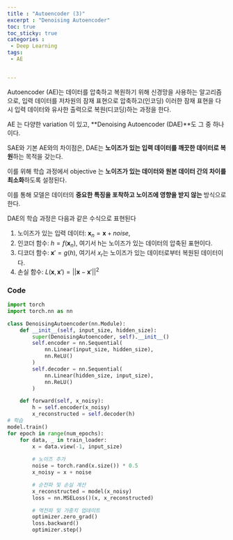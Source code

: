```yaml
---
title : "Autoencoder (3)"
excerpt : "Denoising Autoencoder"
toc: true
toc_sticky: true
categories :
 - Deep Learning
tags:
 - AE


---
```




Autoencoder (AE)는 데이터를 압축하고 복원하기 위해 신경망을 사용하는 알고리즘으로, 입력 데이터를 저차원의 잠재 표현으로 압축하고(인코딩) 이러한 잠재 표현을 다시 입력 데이터와 유사한 출력으로 복원(디코딩)하는 과정을 한다.

AE 는 다양한 variation 이 있고, **Denoising Autoencoder (DAE)**도 그 중 하나이다.

SAE와 기본 AE와의 차이점은, DAE는 **노이즈가 있는 입력 데이터를 깨끗한 데이터로 복원**하는 목적을 갖는다. 

이를 위해 학습 과정에서 objective 는 **노이즈가 있는 데이터와 원본 데이터 간의 차이를 최소화**하도록 설정된다. 

이를 통해 모델은 데이터의 **중요한 특징을 포착하고 노이즈에 영향을 받지 않는** 방식으로 한다.



DAE의 학습 과정은 다음과 같은 수식으로 표현된다

1. 노이즈가 있는 입력 데이터: $\mathbf{x}_n = \mathbf{x} + noise$, 
2. 인코더 함수: $h = f(\mathbf{x}_n)$, 여기서 h는 노이즈가 있는 데이터의 압축된 표현이다.
3. 디코더 함수: $\mathbf{x}' = g(h)$, 여기서 $x_r$는 노이즈가 있는 데이터로부터 복원된 데이터이다.
4. 손실 함수: $L(\mathbf{x},\mathbf{x}')= ||\mathbf{x}-\mathbf{x}'||^2$



### Code

```python
import torch
import torch.nn as nn

class DenoisingAutoencoder(nn.Module):
    def __init__(self, input_size, hidden_size):
        super(DenoisingAutoencoder, self).__init__()
        self.encoder = nn.Sequential(
            nn.Linear(input_size, hidden_size),
            nn.ReLU()
        )
        self.decoder = nn.Sequential(
            nn.Linear(hidden_size, input_size),
            nn.ReLU()
        )

    def forward(self, x_noisy):
        h = self.encoder(x_noisy)
        x_reconstructed = self.decoder(h)
# 학습
model.train()
for epoch in range(num_epochs):
    for data, _ in train_loader:
        x = data.view(-1, input_size)
        
        # 노이즈 추가
        noise = torch.rand(x.size()) * 0.5
        x_noisy = x + noise

        # 순전파 및 손실 계산
        x_reconstructed = model(x_noisy)
        loss = nn.MSELoss()(x, x_reconstructed)

        # 역전파 및 가중치 업데이트
        optimizer.zero_grad()
        loss.backward()
        optimizer.step()


```

